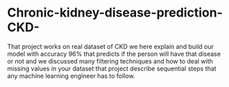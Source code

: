 # Chronic-kidney-disease-prediction-CKD-
That project works on real dataset of CKD we here explain and build our model with accuracy 96% that predicts if the person will have that disease or not and we discussed many filtering techniques and how to deal with missing values in your dataset that project describe sequential steps that any machine learning engineer has to follow.
